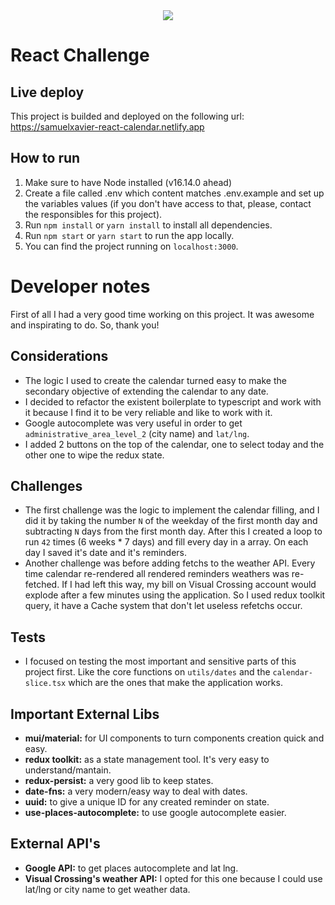 <div align="center">
    <img src="https://raw.githubusercontent.com/Jobsity/ReactChallenge/main/src/assets/jobsity_logo_small.png"/>
</div>

# React Challenge

## Live deploy

This project is builded and deployed on the following url:
https://samuelxavier-react-calendar.netlify.app

## How to run

1. Make sure to have Node installed (v16.14.0 ahead)
2. Create a file called .env which content matches .env.example and set up the variables values (if you don't have access to that, please, contact the responsibles for this project).
3. Run `npm install` or `yarn install` to install all dependencies.
4. Run `npm start` or `yarn start` to run the app locally.
5. You can find the project running on `localhost:3000`.

# Developer notes

First of all I had a very good time working on this project. It was awesome and inspirating to do. So, thank you!

## Considerations

- The logic I used to create the calendar turned easy to make the secondary objective of extending the calendar to any date.
- I decided to refactor the existent boilerplate to typescript and work with it because I find it to be very reliable and like to work with it.
- Google autocomplete was very useful in order to get `administrative_area_level_2` (city name) and `lat/lng`.
- I added 2 buttons on the top of the calendar, one to select today and the other one to wipe the redux state.

## Challenges

- The first challenge was the logic to implement the calendar filling, and I did it by taking the number `N` of the weekday of the first month day and subtracting `N` days from the first month day. After this I created a loop to run `42` times (6 weeks \* 7 days) and fill every day in a array. On each day I saved it's date and it's reminders.
- Another challenge was before adding fetchs to the weather API. Every time calendar re-rendered all rendered reminders weathers was re-fetched. If I had left this way, my bill on Visual Crossing account would explode after a few minutes using the application. So I used redux toolkit query, it have a Cache system that don't let useless refetchs occur.

## Tests

- I focused on testing the most important and sensitive parts of this project first. Like the core functions on `utils/dates` and the `calendar-slice.tsx` which are the ones that make the application works.

## Important External Libs

- **mui/material:** for UI components to turn components creation quick and easy.
- **redux toolkit:** as a state management tool. It's very easy to understand/mantain.
- **redux-persist:** a very good lib to keep states.
- **date-fns:** a very modern/easy way to deal with dates.
- **uuid:** to give a unique ID for any created reminder on state.
- **use-places-autocomplete:** to use google autocomplete easier.

## External API's

- **Google API:** to get places autocomplete and lat lng.
- **Visual Crossing's weather API:** I opted for this one because I could use lat/lng or city name to get weather data.
